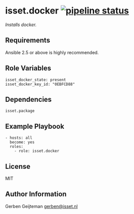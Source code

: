 isset.docker [![pipeline status](https://gitlab.isset.nl/operations/isset.docker/badges/master/pipeline.svg)](https://gitlab.isset.nl/operations/isset.docker/commits/master)
=========

_Installs docker._

Requirements
------------

Ansible 2.5 or above is highly recommended.

Role Variables
--------------

    isset_docker_state: present
    isset_docker_key_id: "0EBFCD88"


Dependencies
------------

    isset.package

Example Playbook
----------------

    - hosts: all
      become: yes
      roles:
        - role: isset.docker

License
-------

MIT

Author Information
------------------

Gerben Geijteman <gerben@isset.nl>
